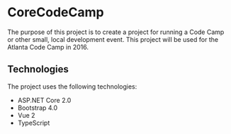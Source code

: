 # CoreCodeCamp

The purpose of this project is to create a project for running a Code Camp 
or other small, local development event. This project will be used for the
Atlanta Code Camp in 2016.

## Technologies

The project uses the following technologies:
* ASP.NET Core 2.0
* Bootstrap 4.0
* Vue 2
* TypeScript
